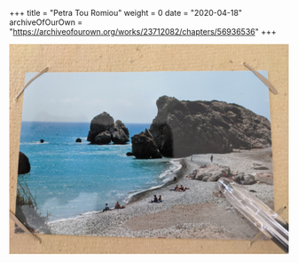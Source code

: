 +++
title = "Petra Tou Romiou"
weight = 0
date = "2020-04-18"
archiveOfOurOwn = "https://archiveofourown.org/works/23712082/chapters/56936536"
+++



![petratouromiou image](/images/petratouromiou.jpg)

